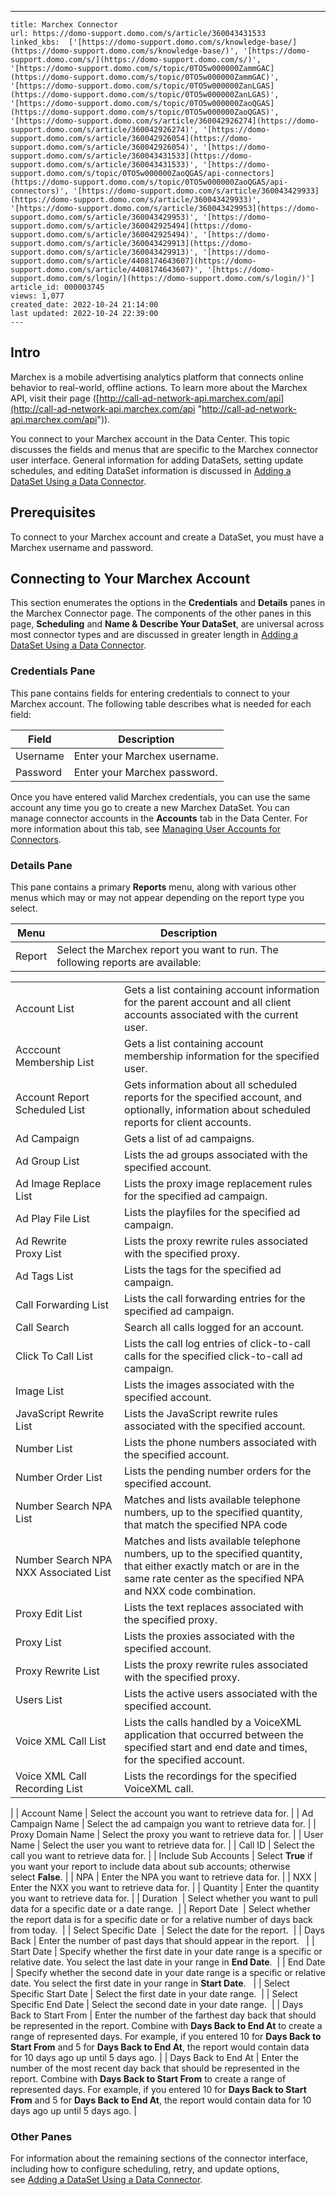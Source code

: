 ---
    title: Marchex Connector
    url: https://domo-support.domo.com/s/article/360043431533
    linked_kbs:  ['[https://domo-support.domo.com/s/knowledge-base/](https://domo-support.domo.com/s/knowledge-base/)', '[https://domo-support.domo.com/s/](https://domo-support.domo.com/s/)', '[https://domo-support.domo.com/s/topic/0TO5w000000ZammGAC](https://domo-support.domo.com/s/topic/0TO5w000000ZammGAC)', '[https://domo-support.domo.com/s/topic/0TO5w000000ZanLGAS](https://domo-support.domo.com/s/topic/0TO5w000000ZanLGAS)', '[https://domo-support.domo.com/s/topic/0TO5w000000ZaoQGAS](https://domo-support.domo.com/s/topic/0TO5w000000ZaoQGAS)', '[https://domo-support.domo.com/s/article/360042926274](https://domo-support.domo.com/s/article/360042926274)', '[https://domo-support.domo.com/s/article/360042926054](https://domo-support.domo.com/s/article/360042926054)', '[https://domo-support.domo.com/s/article/360043431533](https://domo-support.domo.com/s/article/360043431533)', '[https://domo-support.domo.com/s/topic/0TO5w000000ZaoQGAS/api-connectors](https://domo-support.domo.com/s/topic/0TO5w000000ZaoQGAS/api-connectors)', '[https://domo-support.domo.com/s/article/360043429933](https://domo-support.domo.com/s/article/360043429933)', '[https://domo-support.domo.com/s/article/360043429953](https://domo-support.domo.com/s/article/360043429953)', '[https://domo-support.domo.com/s/article/360042925494](https://domo-support.domo.com/s/article/360042925494)', '[https://domo-support.domo.com/s/article/360043429913](https://domo-support.domo.com/s/article/360043429913)', '[https://domo-support.domo.com/s/article/4408174643607](https://domo-support.domo.com/s/article/4408174643607)', '[https://domo-support.domo.com/s/login/](https://domo-support.domo.com/s/login/)']
    article_id: 000003745
    views: 1,077
    created_date: 2022-10-24 21:14:00
    last updated: 2022-10-24 22:39:00
    ---



Intro
-----


Marchex is a mobile advertising analytics platform that connects online behavior to real-world, offline actions. To learn more about the Marchex API, visit their page ([http://call-ad-network-api.marchex.com/api](http://call-ad-network-api.marchex.com/api "http://call-ad-network-api.marchex.com/api")).


You connect to your Marchex account in the Data Center. This topic discusses the fields and menus that are specific to the Marchex connector user interface. General information for adding DataSets, setting update schedules, and editing DataSet information is discussed in [Adding a DataSet Using a Data Connector](/s/article/360042926274).


Prerequisites
-------------


To connect to your Marchex account and create a DataSet, you must have a Marchex username and password.


Connecting to Your Marchex Account
----------------------------------


This section enumerates the options in the **Credentials** and **Details** panes in the Marchex Connector page. The components of the other panes in this page, **Scheduling** and **Name & Describe Your DataSet**, are universal across most connector types and are discussed in greater length in [Adding a DataSet Using a Data Connector](/s/article/360042926274 "Adding a DataSet Using a Data Connector").


### Credentials Pane


This pane contains fields for entering credentials to connect to your Marchex account. The following table describes what is needed for each field:  




| Field | Description |
| --- | --- |
| Username | Enter your Marchex username. |
| Password | Enter your Marchex password. |


Once you have entered valid Marchex credentials, you can use the same account any time you go to create a new Marchex DataSet. You can manage connector accounts in the **Accounts** tab in the Data Center. For more information about this tab, see [Managing User Accounts for Connectors](/s/article/360042926054 "Managing User Accounts for Connectors").


### Details Pane


This pane contains a primary **Reports** menu, along with various other menus which may or may not appear depending on the report type you select.




| Menu | Description |
| --- | --- |
| Report | Select the Marchex report you want to run. The following reports are available:

|  |  |
| --- | --- |
| Account List  | Gets a list containing account information for the parent account and all client accounts associated with the current user. |
| Acccount Membership List | Gets a list containing account membership information for the specified user. |
| Account Report Scheduled List | Gets information about all scheduled reports for the specified account, and optionally, information about scheduled reports for client accounts. |
| Ad Campaign | Gets a list of ad campaigns. |
| Ad Group List  | Lists the ad groups associated with the specified account.  |
| Ad Image Replace List  | Lists the proxy image replacement rules for the specified ad campaign. |
| Ad Play File List  | Lists the playfiles for the specified ad campaign. |
| Ad Rewrite Proxy List  | Lists the proxy rewrite rules associated with the specified proxy.  |
| Ad Tags List  | Lists the tags for the specified ad campaign. |
| Call Forwarding List   | Lists the call forwarding entries for the specified ad campaign. |
| Call Search  | Search all calls logged for an account. |
| Click To Call List | Lists the call log entries of click-to-call calls for the specified click-to-call ad campaign. |
| Image List  | Lists the images associated with the specified account.  |
| JavaScript Rewrite List  | Lists the JavaScript rewrite rules associated with the specified account. |
| Number List  | Lists the phone numbers associated with the specified account.  |
| Number Order List  | Lists the pending number orders for the specified account.  |
| Number Search NPA List | Matches and lists available telephone numbers, up to the specified quantity, that match the specified NPA code  |
| Number Search NPA NXX Associated List  | Matches and lists available telephone numbers, up to the specified quantity, that either exactly match or are in the same rate center as the specified NPA and NXX code combination. |
| Proxy Edit List  | Lists the text replaces associated with the specified proxy.  |
| Proxy List  | Lists the proxies associated with the specified account.  |
| Proxy Rewrite List  | Lists the proxy rewrite rules associated with the specified proxy.  |
| Users List  | Lists the active users associated with the specified account.  |
| Voice XML Call List  | Lists the calls handled by a VoiceXML application that occurred between the specified start and end date and times, for the specified account.  |
| Voice XML Call Recording List | Lists the recordings for the specified VoiceXML call.  |

 |
| Account Name | Select the account you want to retrieve data for. |
| Ad Campaign Name | Select the ad campaign you want to retrieve data for. |
| Proxy Domain Name | Select the proxy you want to retrieve data for. |
| User Name | Select the user you want to retrieve data for. |
| Call ID | Select the call you want to retrieve data for. |
| Include Sub Accounts | Select **True** if you want your report to include data about sub accounts; otherwise select **False**. |
| NPA | Enter the NPA you want to retrieve data for. |
| NXX | Enter the NXX you want to retrieve data for. |
| Quantity | Enter the quantity you want to retrieve data for. |
| Duration  | Select whether you want to pull data for a specific date or a date range.  |
| Report Date  | Select whether the report data is for a specific date or for a relative number of days back from today.  |
| Select Specific Date  | Select the date for the report.  |
| Days Back | Enter the number of past days that should appear in the report.   |
| Start Date | Specify whether the first date in your date range is a specific or relative date. You select the last date in your range in **End Date**.  |
| End Date | Specify whether the second date in your date range is a specific or relative date. You select the first date in your range in **Start Date**.   |
| Select Specific Start Date | Select the first date in your date range.  |
| Select Specific End Date | Select the second date in your date range.  |
| Days Back to Start From | Enter the number of the farthest day back that should be represented in the report. Combine with **Days Back to End At** to create a range of represented days.
For example, if you entered 10 for **Days Back to Start From** and 5 for **Days Back to End At**, the report would contain data for 10 days ago up until 5 days ago. |
| Days Back to End At | Enter the number of the most recent day back that should be represented in the report. Combine with **Days Back to Start From** to create a range of represented days.
For example, if you entered 10 for **Days Back to Start From** and 5 for **Days Back to End At**, the report would contain data for 10 days ago up until 5 days ago. |


### Other Panes


For information about the remaining sections of the connector interface, including how to configure scheduling, retry, and update options, see [Adding a DataSet Using a Data Connector](/s/article/360042926274).

